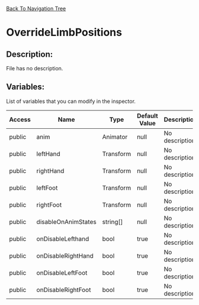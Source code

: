[Back To Navigation Tree](https://wesleywh.github.io/GameDevRepo/docs/navigation.html)
# OverrideLimbPositions

## Description:
File has no description.

## Variables:
List of variables that you can modify in the inspector.

|Access|Name|Type|Default Value|Description|
|---|---|---|---|---|
|public|anim|Animator|null|No description.|
|public|leftHand|Transform|null|No description.|
|public|rightHand|Transform|null|No description.|
|public|leftFoot|Transform|null|No description.|
|public|rightFoot|Transform|null|No description.|
|public|disableOnAnimStates|string[]|null|No description.|
|public|onDisableLefthand|bool|true|No description.|
|public|onDisableRightHand|bool|true|No description.|
|public|onDisableLeftFoot|bool|true|No description.|
|public|onDisableRightFoot|bool|true|No description.|
